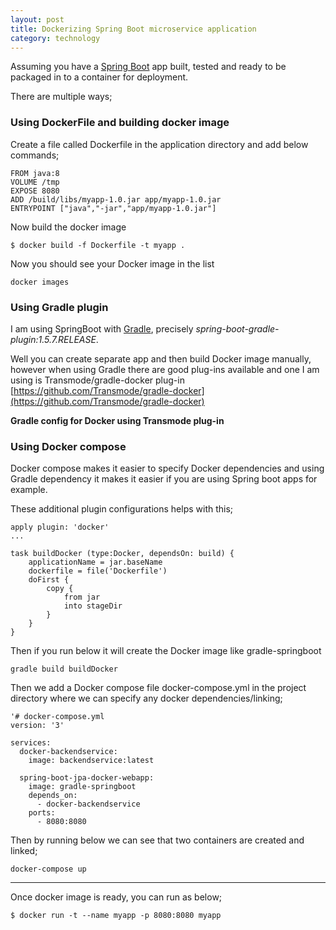 ```yaml
---
layout: post
title: Dockerizing Spring Boot microservice application
category: technology
---
```


Assuming you have a [Spring Boot](https://projects.spring.io/spring-boot/) app built, tested and ready to be packaged in to a container for deployment.

There are multiple ways;

### Using DockerFile and building docker image

Create a file called Dockerfile in the application directory and add below commands;

```
FROM java:8
VOLUME /tmp
EXPOSE 8080
ADD /build/libs/myapp-1.0.jar app/myapp-1.0.jar
ENTRYPOINT ["java","-jar","app/myapp-1.0.jar"]
```

Now build the docker image
```
$ docker build -f Dockerfile -t myapp .
```
Now you should see your Docker image in the list
```
docker images
```

### Using Gradle plugin

I am using SpringBoot with [Gradle](https://gradle.org/), precisely *spring-boot-gradle-plugin:1.5.7.RELEASE*.

Well you can create separate app and then build Docker image manually, however when using Gradle there are good plug-ins available and one I am using is Transmode/gradle-docker plug-in [https://github.com/Transmode/gradle-docker](https://github.com/Transmode/gradle-docker)

**Gradle config for Docker using Transmode plug-in**

### Using Docker compose

Docker compose makes it easier to specify Docker dependencies and using Gradle dependency it makes it easier if you are using Spring boot apps for example.

These additional plugin configurations helps with this;
```
apply plugin: 'docker'
...

task buildDocker (type:Docker, dependsOn: build) {
	applicationName = jar.baseName
	dockerfile = file('Dockerfile')
	doFirst {
		copy {
			from jar
			into stageDir
		}
	}
}
```
Then if you run below it will create the Docker image like gradle-springboot

```
gradle build buildDocker
```
Then we add a Docker compose file docker-compose.yml in the project directory where we can specify any docker dependencies/linking;

```
'# docker-compose.yml
version: '3'

services: 
  docker-backendservice:
    image: backendservice:latest

  spring-boot-jpa-docker-webapp:
    image: gradle-springboot
    depends_on:
      - docker-backendservice
    ports:
      - 8080:8080

```
Then by running below we can see that two containers are created and linked;
```
docker-compose up
```

----
Once docker image is ready, you can run as below;
```
$ docker run -t --name myapp -p 8080:8080 myapp
```


